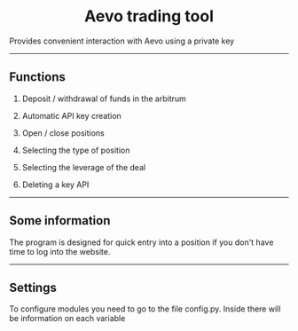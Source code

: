 <h1 align="center">Aevo trading tool</h1>

Provides convenient interaction with Aevo using a private key


---

<h2> Functions </h2>

1. Deposit / withdrawal of funds in the arbitrum

2. Automatic API key creation

3. Open / close positions

4. Selecting the type of position

5. Selecting the leverage of the deal

6. Deleting a key API


---
<h2>Some information</h2>

The program is designed for quick entry into a position if you don't have time to log into the website. 

---
<h2>Settings</h2>

To configure modules you need to go to the file config.py. 
Inside there will be information on each variable